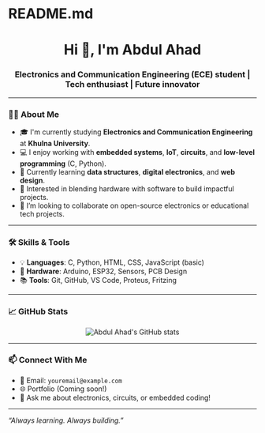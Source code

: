 # README.md<h1 align="center">Hi 👋, I'm Abdul Ahad</h1>
<h3 align="center">Electronics and Communication Engineering (ECE) student | Tech enthusiast | Future innovator</h3>

---

### 👨‍🎓 About Me
- 🎓 I'm currently studying **Electronics and Communication Engineering** at **Khulna University**.
- 💻 I enjoy working with **embedded systems**, **IoT**, **circuits**, and **low-level programming** (C, Python).
- 🌱 Currently learning **data structures**, **digital electronics**, and **web design**.
- 🚀 Interested in blending hardware with software to build impactful projects.
- 🤝 I’m looking to collaborate on open-source electronics or educational tech projects.

---

### 🛠️ Skills & Tools
- 💡 **Languages**: C, Python, HTML, CSS, JavaScript (basic)
- 🔌 **Hardware**: Arduino, ESP32, Sensors, PCB Design
- 📚 **Tools**: Git, GitHub, VS Code, Proteus, Fritzing

---

### 📈 GitHub Stats
<p align="center">
  <img src="https://github-readme-stats.vercel.app/api?username=your-username&show_icons=true&theme=tokyonight" alt="Abdul Ahad's GitHub stats"/>
</p>

---

### 📫 Connect With Me
- 📧 Email: `youremail@example.com`
- 🌐 Portfolio (Coming soon!)
- 💬 Ask me about electronics, circuits, or embedded coding!

---

*“Always learning. Always building.”*
